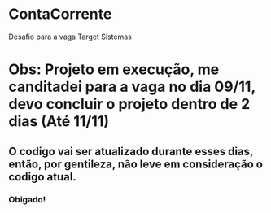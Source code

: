 # ContaCorrente
Desafio para a vaga Target Sistemas

# Obs: Projeto em execução, me canditadei para a vaga no dia 09/11, devo concluir o projeto dentro de 2 dias (Até 11/11)
## O codigo vai ser atualizado durante esses dias, então, por gentileza, não leve em consideração o codigo atual.

### Obigado!

